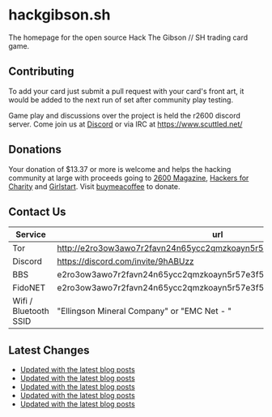 # hackgibson.sh
The homepage for the open source Hack The Gibson // SH trading card game.


## Contributing

To add your card just submit a pull request with your card's front art, it would be added to the next run of set after community play testing.

Game play and discussions over the project is held the r2600 discord server. Come join us at [Discord](https://discord.com/invite/9hABUzz) or via IRC at https://www.scuttled.net/


## Donations

Your donation of $13.37 or more is welcome and helps the hacking community at large with proceeds going to [2600 Magazine](https://2600.com/), [Hackers for Charity](https://hackersforcharity.org) and [Girlstart](https://girlstart.org).  Visit [buymeacoffee](https://www.buymeacoffee.com/hackgibson.sh) to donate.


## Contact Us

Service | url
-|-
Tor | http://e2ro3ow3awo7r2favn24n65ycc2qmzkoayn5r57e3f56nvjwdcgg32ad.onion
Discord | https://discord.com/invite/9hABUzz
BBS | e2ro3ow3awo7r2favn24n65ycc2qmzkoayn5r57e3f56nvjwdcgg32ad.onion:23
FidoNET | e2ro3ow3awo7r2favn24n65ycc2qmzkoayn5r57e3f56nvjwdcgg32ad.onion:24554
Wifi / Bluetooth SSID | "Ellingson Mineral Company" or "EMC Net - <fidonet address>"

## Latest Changes
<!-- BLOG-POST-LIST:START -->
- [Updated with the latest blog posts](https://github.com/DFW2600/hackgibson.sh/commit/8d6b0ee0f3d7f1aa8a01646c9a362bafdd3e39ea)
- [Updated with the latest blog posts](https://github.com/DFW2600/hackgibson.sh/commit/f8012ecf5f570653394abe4c477ef65a79780278)
- [Updated with the latest blog posts](https://github.com/DFW2600/hackgibson.sh/commit/d107eef52209515d91188f6a1f8a7c53d90e0db5)
- [Updated with the latest blog posts](https://github.com/DFW2600/hackgibson.sh/commit/b449d2f0d20ea5d3414ce4c6eb06bfde717a5537)
- [Updated with the latest blog posts](https://github.com/DFW2600/hackgibson.sh/commit/69f3fb6a20d1a1f1b3aafab3672ddca5075e6d4a)
<!-- BLOG-POST-LIST:END -->
